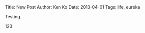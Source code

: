 Title: New Post
Author: Ken Ko
Date: 2013-04-01
Tags: life, eureka

Testing.

<div class="subtle"><t render="markdown">

123

</t></div>
